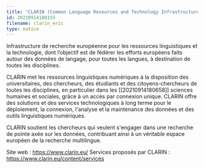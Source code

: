 ```yaml
---
title: "CLARIN (Common Language Resources and Technology Infrastructure)"
id: 20210914180155
filename: clarin_eric
type: notice
---
```


Infrastructure de recherche européenne pour les ressources linguistiques et la technologie, dont l’objectif est de fédérer les efforts européens faits autour des données de langage, pour toutes les langues, à destination de toutes les disciplines.

CLARIN met les ressources linguistiques numériques à la disposition des universitaires, des chercheurs, des étudiants et des citoyens-chercheurs de toutes les disciplines, en particulier dans les [[20210914180658]] sciences humaines et sociales, grâce à un accès par connexion unique. CLARIN offre des solutions et des services technologiques à long terme pour le déploiement, la connexion, l'analyse et la maintenance des données et des outils linguistiques numériques.

CLARIN soutient les chercheurs qui veulent s'engager dans une recherche de pointe axée sur les données, contribuant ainsi à un véritable espace européen de la recherche multilingue.

Site web : <https://www.clarin.eu/>
Services proposés par CLARIN : <https://www.clarin.eu/content/services>

